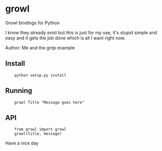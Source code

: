 # growl
Growl bindings for Python

I know they already exist but this is just for my use, it's stupid simple and
easy and it gets the job done which is all I want right now.

Author: Me and the gntp example

## Install

        python setup.py install

## Running
        
        growl Title "Message goes here"

## API

        from growl import growl
        growl(title, message)

Have a nice day
